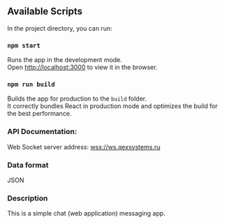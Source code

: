 ## Available Scripts

In the project directory, you can run:

### `npm start`

Runs the app in the development mode.\
Open [http://localhost:3000](http://localhost:3000) to view it in the browser.

### `npm run build`

Builds the app for production to the `build` folder.\
It correctly bundles React in production mode and optimizes the build for the best performance.

### API Documentation:

Web Socket server address: [wss://ws.qexsystems.ru](wss://ws.qexsystems.ru)

### Data format 

JSON

### Description

This is a simple chat (web application) messaging app. 
